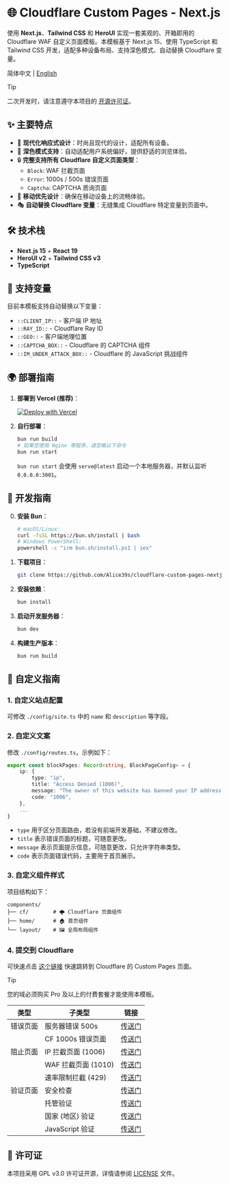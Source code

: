 # 🌐 Cloudflare Custom Pages - Next.js

使用 **Next.js**、**Tailwind CSS** 和 **HeroUI** 实现一套美观的、开箱即用的 Cloudflare WAF 自定义页面模板。本模板基于 Next.js 15、使用 TypeScript 和 Tailwind CSS 开发，适配多种设备布局、支持深色模式、自动替换 Cloudflare 变量。

简体中文 | [English](README.md)

> [!TIP]
> 二次开发时，请注意遵守本项目的 [开源许可证](LICENSE)。

## ✨ 主要特点

-   🎨 **现代化响应式设计**：时尚且现代的设计，适配所有设备。
-   🌙 **深色模式支持**：自动适配用户系统偏好，提供舒适的浏览体验。
-   🔒 **完整支持所有 Cloudflare 自定义页面类型**：
    -   `Block`: WAF 拦截页面
    -   `Error`: 1000s / 500s 错误页面
    -   `Captcha`: CAPTCHA 质询页面
-   📱 **移动优先设计**：确保在移动设备上的流畅体验。
-   🎭 **自动替换 Cloudflare 变量**：无缝集成 Cloudflare 特定变量到页面中。

## 🛠️ 技术栈

-   **Next.js 15** + **React 19**
-   **HeroUI v2** + **Tailwind CSS v3**
-   **TypeScript**

## 🎯 支持变量

目前本模板支持自动替换以下变量：

-   `::CLIENT_IP::` - 客户端 IP 地址
-   `::RAY_ID::` - Cloudflare Ray ID
-   `::GEO::` - 客户端地理位置
-   `::CAPTCHA_BOX::` - Cloudflare 的 CAPTCHA 组件
-   `::IM_UNDER_ATTACK_BOX::` - Cloudflare 的 JavaScript 挑战组件

## 🌍 部署指南

1. **部署到 Vercel (推荐)**：

    [![Deploy with Vercel](https://vercel.com/button)](https://vercel.com/new/clone?repository-url=https%3A%2F%2Fgithub.com%2FAlice39s%2Fcloudflare-custom-pages-nextjs%2Ftree%2Fmain)

2. **自行部署**：

    ```bash
    bun run build
    # 如果您使用 Nginx 等程序，请忽略以下命令
    bun run start
    ```

    `bun run start` 会使用 `serve@latest` 启动一个本地服务器，并默认监听 `0.0.0.0:3001`。

## 🚀 开发指南

0. **安装 Bun**：

    ```bash
    # macOS/Linux:
    curl -fsSL https://bun.sh/install | bash
    # Windows PowerShell:
    powershell -c "irm bun.sh/install.ps1 | iex"
    ```

1. **下载项目**：

    ```bash
    git clone https://github.com/Alice39s/cloudflare-custom-pages-nextjs.git
    ```

2. **安装依赖**：

    ```bash
    bun install
    ```

3. **启动开发服务器**：

    ```bash
    bun dev
    ```

4. **构建生产版本**：

    ```bash
    bun run build
    ```

## 🎨 自定义指南

### 1. 自定义站点配置

可修改 `./config/site.ts` 中的 `name` 和 `description` 等字段。

### 2. 自定义文案

修改 `./config/routes.ts`，示例如下：

```ts
export const blockPages: Record<string, BlockPageConfig> = {
    ip: {
        type: "ip",
        title: "Access Denied (1006)",
        message: "The owner of this website has banned your IP address.",
        code: "1006",
    },
    ...
}
```

-   `type` 用于区分页面路由，若没有前端开发基础，不建议修改。
-   `title` 表示错误页面的标题，可随意更改。
-   `message` 表示页面提示信息，可随意更改，只允许字符串类型。
-   `code` 表示页面错误代码，主要用于首页展示。

### 3. 自定义组件样式

项目结构如下：

```
components/
├── cf/        # 🌩️ Cloudflare 页面组件
├── home/      # 🏠 首页组件
└── layout/    # 🖼️ 全局布局组件
```

### 4. 提交到 Cloudflare

可快速点击 [这个链接](https://dash.cloudflare.com/?to=/:account/:zone/custom-pages) 快速跳转到 Cloudflare 的 Custom Pages 页面。

> [!TIP]
> 您的域必须购买 Pro 及以上的付费套餐才能使用本模板。

| 类型     | 子类型              | 链接                            |
| -------- | ------------------- | ------------------------------- |
| 错误页面 | 服务器错误 500s     | [传送门][error-500s]            |
|          | CF 1000s 错误页面   | [传送门][error-1000s]           |
| 阻止页面 | IP 拦截页面 (1006)  | [传送门][block-ip]              |
|          | WAF 拦截页面 (1010) | [传送门][block-waf]             |
|          | 速率限制拦截 (429)  | [传送门][block-rate-limit]      |
| 验证页面 | 安全检查            | [传送门][challenge-interactive] |
|          | 托管验证            | [传送门][challenge-managed]     |
|          | 国家 (地区) 验证    | [传送门][challenge-country]     |
|          | JavaScript 验证     | [传送门][challenge-js]          |

[error-500s]: https://cw-preview.000000039.xyz/error/500s/
[error-1000s]: https://cw-preview.000000039.xyz/error/1000s/
[block-ip]: https://cw-preview.000000039.xyz/block/ip/
[block-waf]: https://cw-preview.000000039.xyz/block/waf/
[block-rate-limit]: https://cw-preview.000000039.xyz/block/rate-limit/
[challenge-interactive]: https://cw-preview.000000039.xyz/challenge/interactive/
[challenge-managed]: https://cw-preview.000000039.xyz/challenge/managed/
[challenge-country]: https://cw-preview.000000039.xyz/challenge/country/
[challenge-js]: https://cw-preview.000000039.xyz/challenge/js/

## 📜 许可证

本项目采用 GPL v3.0 许可证开源，详情请参阅 [LICENSE](LICENSE) 文件。
